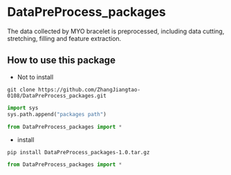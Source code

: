 # DataPreProcess_packages
The data collected by MYO bracelet is preprocessed, including data cutting, stretching, filling and feature extraction.
## How to use this package
- Not to install
```
git clone https://github.com/ZhangJiangtao-0108/DataPreProcess_packages.git
```
```python
import sys
sys.path.append("packages path")

from DataPreProcess_packages import *
```
- install
```
pip install DataPreProcess_packages-1.0.tar.gz
```
```python
from DataPreProcess_packages import *
```